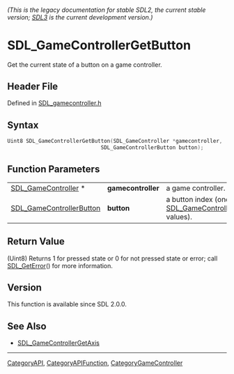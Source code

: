 ###### (This is the legacy documentation for stable SDL2, the current stable version; [SDL3](https://wiki.libsdl.org/SDL3/) is the current development version.)
# SDL_GameControllerGetButton

Get the current state of a button on a game controller.

## Header File

Defined in [SDL_gamecontroller.h](https://github.com/libsdl-org/SDL/blob/SDL2/include/SDL_gamecontroller.h)

## Syntax

```c
Uint8 SDL_GameControllerGetButton(SDL_GameController *gamecontroller,
                              SDL_GameControllerButton button);
```

## Function Parameters

|                                                      |                    |                                                                                          |
| ---------------------------------------------------- | ------------------ | ---------------------------------------------------------------------------------------- |
| [SDL_GameController](SDL_GameController) *           | **gamecontroller** | a game controller.                                                                       |
| [SDL_GameControllerButton](SDL_GameControllerButton) | **button**         | a button index (one of the [SDL_GameControllerButton](SDL_GameControllerButton) values). |

## Return Value

(Uint8) Returns 1 for pressed state or 0 for not pressed state or error;
call [SDL_GetError](SDL_GetError)() for more information.

## Version

This function is available since SDL 2.0.0.

## See Also

- [SDL_GameControllerGetAxis](SDL_GameControllerGetAxis)

----
[CategoryAPI](CategoryAPI), [CategoryAPIFunction](CategoryAPIFunction), [CategoryGameController](CategoryGameController)

